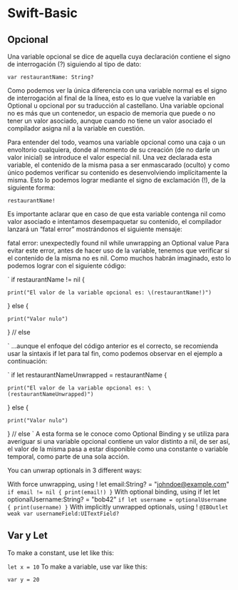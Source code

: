 # Swift-Basic

## Opcional
Una variable opcional se dice de aquella cuya declaración contiene el signo de interrogación (?) siguiendo al tipo de dato:

`var restaurantName: String?`

Como podemos ver la única diferencia con una variable normal es el signo de interrogación al final de la línea, esto es lo que vuelve la variable en Optional u opcional por su traducción al castellano. Una variable opcional no es más que un contenedor, un espacio de memoria que puede o no tener un valor asociado, aunque cuando no tiene un valor asociado el compilador asigna nil a la variable en cuestión.

Para entender del todo, veamos una variable opcional como una caja o un envoltorio cualquiera, donde al momento de su creación (de no darle un valor inicial) se introduce el valor especial nil. Una vez declarada esta variable, el contenido de la misma pasa a ser enmascarado (oculto) y como único podemos verificar su contenido es desenvolviendo implícitamente la misma. Esto lo podemos lograr mediante el signo de exclamación (!), de la siguiente forma:

`restaurantName!`

Es importante aclarar que en caso de que esta variable contenga nil como valor asociado e intentamos desempaquetar su contenido, el compilador lanzará un “fatal error” mostrándonos el siguiente mensaje:

fatal error: unexpectedly found nil while unwrapping an Optional value
Para evitar este error, antes de hacer uso de la variable, tenemos que verificar si el contenido de la misma no es nil. Como muchos habrán imaginado, esto lo podemos lograr con el siguiente código:

`
if restaurantName != nil {

    print("El valor de la variable opcional es: \(restaurantName!)")

} else {

    print("Valor nulo")

} // else

`
…aunque el enfoque del código anterior es el correcto, se recomienda usar la sintaxis if let para tal fin, como podemos observar en el ejemplo a continuación:

`
if let restaurantNameUnwrapped = restaurantName {

    print("El valor de la variable opcional es: \(restaurantNameUnwrapped)")

} else {

    print("Valor nulo")

} // else
`
A esta forma se le conoce como Optional Binding y se utiliza para averiguar si una variable opcional contiene un valor distinto a nil, de ser así, el valor de la misma pasa a estar disponible como una constante o variable temporal, como parte de una sola acción.

You can unwrap optionals in 3 different ways:

With force unwrapping, using !
let email:String? = "johndoe@example.com"
`
if email != nil {
    print(email!)
}
`
With optional binding, using if let
let optionalUsername:String? = "bob42"
`
if let username = optionalUsername {
    print(username)
}
`
With implicitly unwrapped optionals, using !
`@IBOutlet weak var usernameField:UITextField?`

## Var y Let

To make a constant, use let like this:

`let x = 10`
To make a variable, use var like this:

`var y = 20`


